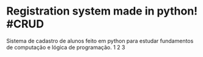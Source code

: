 # Registration system made in python! #CRUD
Sistema de cadastro de alunos feito em python para estudar fundamentos de computação e lógica de programação.
1
2
3
